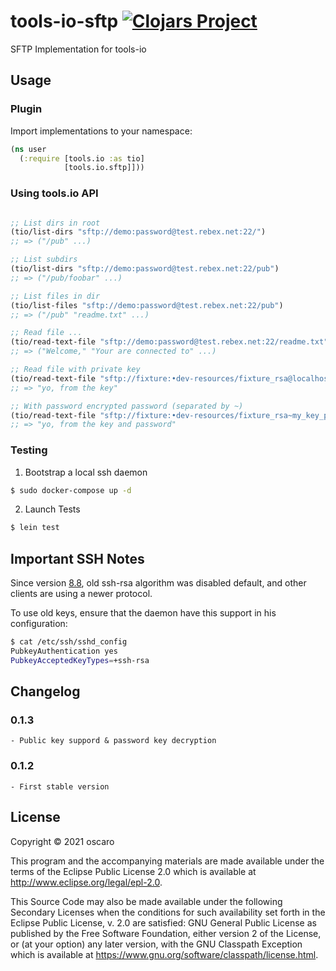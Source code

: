# tools-io-sftp [![Clojars Project](https://img.shields.io/clojars/v/com.oscaro/tools-io-sftp.svg)](https://clojars.org/com.oscaro/tools-io-sftp)

SFTP Implementation for tools-io

## Usage

### Plugin

Import implementations to your namespace:

```clojure
(ns user
  (:require [tools.io :as tio]
            [tools.io.sftp]]))
```

### Using tools.io API

```clojure

;; List dirs in root
(tio/list-dirs "sftp://demo:password@test.rebex.net:22/")
;; => ("/pub" ...)

;; List subdirs
(tio/list-dirs "sftp://demo:password@test.rebex.net:22/pub")
;; => ("/pub/foobar" ...)

;; List files in dir
(tio/list-files "sftp://demo:password@test.rebex.net:22/pub")
;; => ("/pub" "readme.txt" ...)

;; Read file ...
(tio/read-text-file "sftp://demo:password@test.rebex.net:22/readme.txt")
;; => ("Welcome," "Your are connected to" ...)

;; Read file with private key
(tio/read-text-file "sftp://fixture:•dev-resources/fixture_rsa@localhost:2222/etc/motd")
;; => "yo, from the key"

;; With password encrypted password (separated by ~)
(tio/read-text-file "sftp://fixture:•dev-resources/fixture_rsa~my_key_password@localhost:2222/etc/motd")
;; => "yo, from the key and password"
```

### Testing

1. Bootstrap a local ssh daemon

```bash
$ sudo docker-compose up -d
```

2. Launch Tests

```bash
$ lein test
```

## Important SSH Notes

Since version [8.8](https://www.openssh.com/txt/release-8.8),  old ssh-rsa algorithm 
was disabled default, and other clients are using a newer protocol.

To use old keys, ensure that the daemon have this support
in his configuration:

```bash
$ cat /etc/ssh/sshd_config
PubkeyAuthentication yes
PubkeyAcceptedKeyTypes=+ssh-rsa
```

## Changelog

### 0.1.3
	- Public key suppord & password key decryption
### 0.1.2
	- First stable version

## License

Copyright © 2021 oscaro

This program and the accompanying materials are made available under the
terms of the Eclipse Public License 2.0 which is available at
http://www.eclipse.org/legal/epl-2.0.

This Source Code may also be made available under the following Secondary
Licenses when the conditions for such availability set forth in the Eclipse
Public License, v. 2.0 are satisfied: GNU General Public License as published by
the Free Software Foundation, either version 2 of the License, or (at your
option) any later version, with the GNU Classpath Exception which is available
at https://www.gnu.org/software/classpath/license.html.
